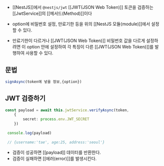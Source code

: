 - [[NestJS]]에서 `@nestjs/jwt` [[JWT(JSON Web Token)]] 토큰을 검증하는 [[JwtService]]의 [[메서드(Method)]]이다

- option에 비밀번호 설정, 만료기한 등을 위의 [[NestJS 모듈(module)]]에서 설정할 수 있다.
- 만료기한이 다르거나 [[JWT(JSON Web Token)]] 비밀번호 값을 다르게 설정하려면 이 option 안에 설정하여 각 특징이 다른 [[JWT(JSON Web Token)]]를 발행하여 사용할 수 있다.


## 문법

```ts
signAsync(token에 넣을 정보,{option})  
```


## JWT 검증하기

```ts
const payload = await this.jwtService.verifyAsync(token,
	{
		secret: process.env.JWT_SECRET
	})
 
 console.log(payload)
 
 // {username:'tae', age:25, address:'seoul'}
```

- 검증이 성공하면 [[payload]] 데이터를 반환한다.
- 검증이 실패하면 [[에러(error)]]를 발생시킨다.



